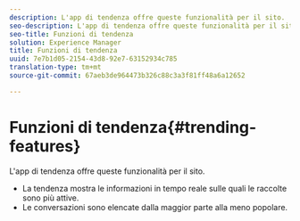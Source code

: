 ```yaml
---
description: L'app di tendenza offre queste funzionalità per il sito.
seo-description: L'app di tendenza offre queste funzionalità per il sito.
seo-title: Funzioni di tendenza
solution: Experience Manager
title: Funzioni di tendenza
uuid: 7e7b1d05-2154-43d8-92e7-63152934c785
translation-type: tm+mt
source-git-commit: 67aeb3de964473b326c88c3a3f81ff48a6a12652

---
```



# Funzioni di tendenza{#trending-features}

L'app di tendenza offre queste funzionalità per il sito.



* La tendenza mostra le informazioni in tempo reale sulle quali le raccolte sono più attive.
* Le conversazioni sono elencate dalla maggior parte alla meno popolare.

